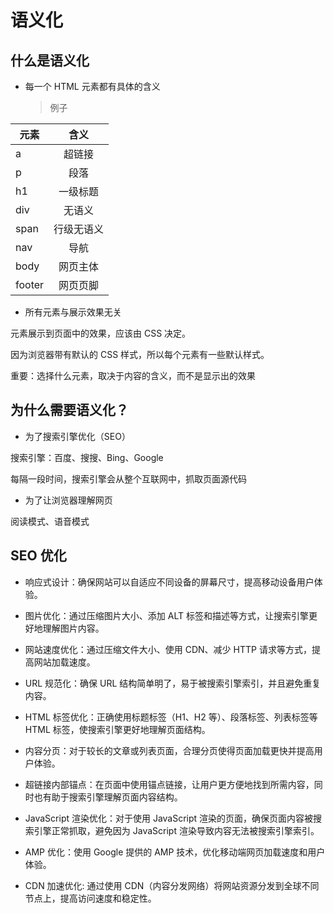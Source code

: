 # 语义化

## 什么是语义化

- 每一个 HTML 元素都有具体的含义
  > 例子

| 元素   |    含义    |
| ------ | :--------: |
| a      |   超链接   |
| p      |    段落    |
| h1     |  一级标题  |
| div    |   无语义   |
| span   | 行级无语义 |
| nav    |    导航    |
| body   |  网页主体  |
| footer |  网页页脚  |

- 所有元素与<span class="color-success">展示效果</span>无关

元素展示到页面中的效果，应该由 CSS 决定。

因为浏览器带有默认的 CSS 样式，所以每个元素有一些默认样式。

<span class="color-warn">重要：选择什么元素，取决于内容的含义，而不是显示出的效果</span>

## 为什么需要语义化？

- 为了搜索引擎优化（SEO）

搜索引擎：百度、搜搜、Bing、Google

每隔一段时间，搜索引擎会从整个互联网中，抓取页面源代码

- 为了让浏览器理解网页

阅读模式、语音模式

## SEO 优化

- 响应式设计：确保网站可以自适应不同设备的屏幕尺寸，提高移动设备用户体验。

- 图片优化：通过压缩图片大小、添加 ALT 标签和描述等方式，让搜索引擎更好地理解图片内容。

- 网站速度优化：通过压缩文件大小、使用 CDN、减少 HTTP 请求等方式，提高网站加载速度。

- URL 规范化：确保 URL 结构简单明了，易于被搜索引擎索引，并且避免重复内容。

- HTML 标签优化：正确使用标题标签（H1、H2 等）、段落标签、列表标签等 HTML 标签，使搜索引擎更好地理解页面结构。

- 内容分页：对于较长的文章或列表页面，合理分页使得页面加载更快并提高用户体验。

- 超链接内部锚点：在页面中使用锚点链接，让用户更方便地找到所需内容，同时也有助于搜索引擎理解页面内容结构。

- JavaScript 渲染优化：对于使用 JavaScript 渲染的页面，确保页面内容被搜索引擎正常抓取，避免因为 JavaScript 渲染导致内容无法被搜索引擎索引。

- AMP 优化：使用 Google 提供的 AMP 技术，优化移动端网页加载速度和用户体验。

- CDN 加速优化: 通过使用 CDN（内容分发网络）将网站资源分发到全球不同节点上，提高访问速度和稳定性。
